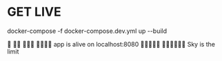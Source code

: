 # GET LIVE
docker-compose -f docker-compose.dev.yml up --build

🚀
🚀🚀
🚀🚀🚀
🚀🚀🚀🚀
app is alive on localhost:8080
🚀🚀🚀🚀🚀
🚀🚀🚀🚀🚀🚀
Sky is the limit